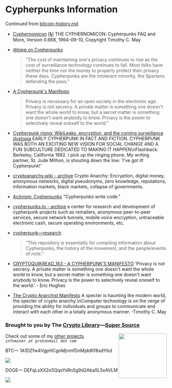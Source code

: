 # Cypherpunks Information

Continued from [bitcoin-history.md](https://github.com/infominer33/bitcoin-history#digital-cash-and-the-cypherpunks-)

* [Cyphernomicon](https://nakamotoinstitute.org/static/docs/cyphernomicon.txt) [[**ϟ**](https://web.archive.org/web/20110514104800/http://www.cypherpunks.to/faq/cyphernomicron/cyphernomicon.html)]
THE CYPHERNOMICON: Cypherpunks FAQ and More, Version 0.666, 1994-09-10, Copyright Timothy C. May

* [@lopp on Cypherpunks](https://twitter.com/lopp/status/1026139157125640192)
  > "The cost of maintaining one's privacy continues to rise as the cost of surveillance technology continues to fall. Most folks have neither the time nor the money to properly protect their privacy these days. Cypherpunks are the intolerant minority, the Spartans defending the pass."

* [A Cypherpunk's Manifesto](https://www.activism.net/cypherpunk/manifesto.html)
  > Privacy is necessary for an open society in the electronic age. Privacy is not secrecy. A private matter is something one doesn't want the whole world to know, but a secret matter is something one doesn't want anybody to know. Privacy is the power to selectively reveal oneself to the world."

* [Cypherpunk rising: WikiLeaks, encryption, and the coming surveillance dystopia](https://www.theverge.com/2013/3/7/4036040/cypherpunks-julian-assange-wikileaks-encryption-surveillance-dystopia)
EARLY CYPHERPUNK IN FACT AND FICTION. CYPHERPUNK WAS BOTH AN EXCITING NEW VISION FOR SOCIAL CHANGE AND A FUN SUBCULTURE DEDICATED TO MAKING IT HAPPEN\nFlashback: Berkeley, California 1992. I pick up the ringing phone. My writing partner, St. Jude Milhon, is shouting down the line: 'I’ve got it! Cypherpunk!'

* [cryptoanarchy.wiki - archive](https://mailing-list-archive.cryptoanarchy.wiki/) Crypto Anarchy: Encryption, digital money, anonymous networks, digital pseudonyms, zero knowledge, reputations, information markets, black markets, collapse of governments.

* [Activism: Cypherpunks](https://www.activism.net/cypherpunk/) "Cypherpunks write code."

* [cypherpunks.to - archive](https://web.archive.org/web/20110514104800/http://www.cypherpunks.to) a center for research and development of cypherpunk projects such as remailers, anonymous peer-to-peer services, secure network tunnels, mobile voice encryption, untraceable electronic cash, secure operating environments, etc.

* [cypherpunk—research](https://github.com/tombusby/cypherpunk-research)
  > "This repository is essentially for compiling information about Cypherpunks, the history of the movement, and the people/events of note."

* [CRYPTOQUIKREAD_163 - A CYPHERPUNK’S MANIFESTO](https://cryptoconomy.podbean.com/e/cryptoquikread_163-a-cypherpunks-manifesto/)
'Privacy is not secrecy. A private matter is something one doesn't want the whole world to know, but a secret matter is something one doesn't want anybody to know. Privacy is the power to selectively reveal oneself to the world.' - Eric Hughes

* [The Crypto Anarchist Manifesto](https://www.activism.net/cypherpunk/crypto-anarchy.html)
A specter is haunting the modern world, the specter of crypto anarchy.\nComputer technology is on the verge of providing the ability for individuals and groups to communicate and interact with each other in a totally anonymous manner. -Timothy C. May


### Brought to you by The [Crypto Library](crypt0library.net)—[Super Source](https://github.com/infominer33/Crypto-library)
[<img src="https://i.imgur.com/zeYCNMS.jpg" align="right" width="150" height="140">](https://github.com/infominer33/Crypto-library)

Check out some of my [other projects](https://github.com/infominer33/Crypto-Library/blob/master/projects.md)\
<code>infominer <i>at</i> protonmail <i>dot</i> com</code>

BTC— 1A1DZfw4VgpHCgnMjnmfDnMjddKf8xdYbd

![](http://imgur.com/yXLLm9Bl.png) 

DOGE— DEFqLsXX2o5QqsYsRn5g9d2Aba5L5xAVLM

![](https://i.imgur.com/0zBLoUP.png) 

    
